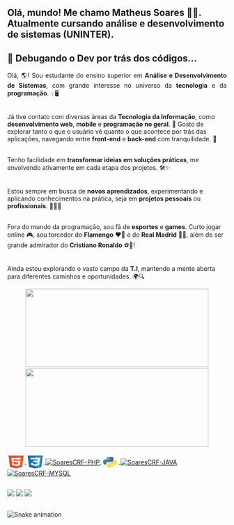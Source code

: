 ## Olá, mundo! Me chamo Matheus Soares 👨‍💻. Atualmente cursando análise e desenvolvimento de sistemas (UNINTER).

<h2>🐞 Debugando o Dev por trás dos códigos...</h2>

<p style="text-align: justify;">
  Olá, <span role="img" aria-label="mundo" title="mundo">🌎</span>! Sou estudante do ensino superior em <strong>Análise
    e Desenvolvimento de Sistemas</strong>, com grande interesse no universo da <strong>tecnologia</strong> e da
  <strong>programação</strong>. 💡🖥️ <br><br>

  Já tive contato com diversas áreas da <strong>Tecnologia da Informação</strong>, como <strong>desenvolvimento
    web</strong>, <strong>mobile</strong> e <strong>programação no geral</strong>. 🚀 Gosto de explorar tanto o que o
  usuário vê quanto o que acontece por trás das aplicações, navegando entre <strong>front-end</strong> e
  <strong>back-end</strong> com tranquilidade. 🧩 <br><br>

  Tenho facilidade em <strong>transformar ideias em soluções práticas</strong>, me envolvendo ativamente em cada etapa
  dos projetos. 🛠️✨ <br><br>

  Estou sempre em busca de <strong>novos aprendizados</strong>, experimentando e aplicando conhecimentos na prática,
  seja em <strong>projetos pessoais</strong> ou <strong>profissionais</strong>. 📘🧪💼 <br><br>

  Fora do mundo da programação, sou fã de <strong>esportes</strong> e <strong>games</strong>. Curto jogar online 🎮, sou
  torcedor do <strong>Flamengo</strong> ❤️🖤 e do <strong>Real Madrid</strong> 🤍🖤, além de ser grande admirador do
  <strong>Cristiano Ronaldo</strong> ⚽👑! <br><br>

  Ainda estou explorando o vasto campo da <strong>T.I</strong>, mantendo a mente aberta para diferentes caminhos e
  oportunidades. 🌍🔍
</p>

<div align="center">
  <a href="https://github.com/SoaresCRF">
  <img height="180em" width="420em" src="https://github-readme-stats.vercel.app/api?username=SoaresCRF&show_icons=true&theme=dracula&include_all_commits=true&count_private=true"/>
  <img height="180em" width="420em" src="https://github-readme-stats.vercel.app/api/top-langs/?username=SoaresCRF&layout=compact&langs_count=7&theme=dracula"/>
</div>

<div style="display: inline_block"><br>
  <img align="center" alt="SoaresCRF-HTML" height="30" width="40" src="https://raw.githubusercontent.com/devicons/devicon/master/icons/html5/html5-original.svg">
  <img align="center" alt="SoaresCRF-CSS" height="30" width="40" src="https://raw.githubusercontent.com/devicons/devicon/master/icons/css3/css3-original.svg">
  <img align="center" alt="SoaresCRF-PHP" height="30" width="40" src="https://cdn.jsdelivr.net/gh/devicons/devicon/icons/php/php-original.svg">
  <img align="center" alt="SoaresCRF-PYTHON" height="30" width="40" src="https://raw.githubusercontent.com/devicons/devicon/master/icons/python/python-original.svg">
  <img align="center" alt="SoaresCRF-JAVA" height="30" width="40" src="https://cdn.jsdelivr.net/gh/devicons/devicon/icons/java/java-original.svg">
  <img align="center" alt="SoaresCRF-MYSQL" height="30" width="40" src="https://cdn.jsdelivr.net/gh/devicons/devicon/icons/mysql/mysql-original.svg">
</div>

##

<div> 
  <a href="https://www.instagram.com/soarescrf_/" target="_blank" ><img src="https://img.shields.io/badge/-Instagram-%23E4405F?style=for-the-badge&logo=instagram&logoColor=white" target="_blank"></a>
  <a href = "mailto:matheussoarescrf10@gmail.com"><img src="https://img.shields.io/badge/-Gmail-%23333?style=for-the-badge&logo=gmail&logoColor=white" target="_blank" ></a>
  <a href="https://www.linkedin.com/in/matheus-soares-0569b8251/" target="_blank" ><img src="https://img.shields.io/badge/-LinkedIn-%230077B5?style=for-the-badge&logo=linkedin&logoColor=white" target="_blank"></a> 
 
 ##
 
![Snake animation](https://github.com/SoaresCRF/SoaresCRF/blob/output/github-contribution-grid-snake.svg)
</div>
